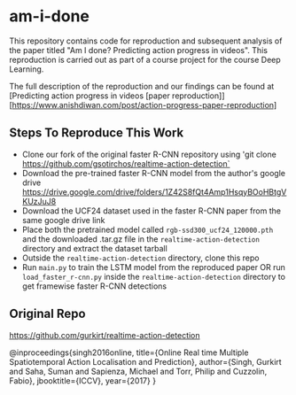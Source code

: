 # am-i-done
This repository contains code for reproduction and subsequent analysis of the paper titled "Am I done? Predicting action progress in videos". This reproduction is carried out as part of a course project for the course Deep Learning.

The full description of the reproduction and our findings can be found at [Predicting action progress in videos [paper reproduction]][https://www.anishdiwan.com/post/action-progress-paper-reproduction]

## Steps To Reproduce This Work

- Clone our fork of the original faster R-CNN repository using 'git clone https://github.com/gsotirchos/realtime-action-detection`
- Download the pre-trained faster R-CNN model from the author's google drive https://drive.google.com/drive/folders/1Z42S8fQt4Amp1HsqyBOoHBtgVKUzJuJ8
- Download the UCF24 dataset used in the faster R-CNN paper from the same google drive link
- Place both the pretrained model called `rgb-ssd300_ucf24_120000.pth` and the downloaded .tar.gz file in the `realtime-action-detection` directory and extract the dataset tarball
- Outside the `realtime-action-detection` directory, clone this repo
- Run `main.py` to train the LSTM model from the reproduced paper OR run `load_faster_r-cnn.py` inside the `realtime-action-detection` directory to get framewise faster R-CNN detections



## Original Repo

https://github.com/gurkirt/realtime-action-detection

@inproceedings{singh2016online,
  title={Online Real time Multiple Spatiotemporal Action Localisation and Prediction},
  author={Singh, Gurkirt and Saha, Suman and Sapienza, Michael and Torr, Philip and Cuzzolin, Fabio},
  jbooktitle={ICCV},
  year={2017}
}
